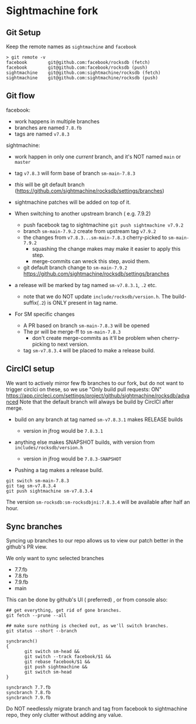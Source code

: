 # Sightmachine fork

## Git Setup

Keep the remote names as `sightmachine` and `facebook`

```
> git remote -v
facebook        git@github.com:facebook/rocksdb (fetch)
facebook        git@github.com:facebook/rocksdb (push)
sightmachine    git@github.com:sightmachine/rocksdb (fetch)
sightmachine    git@github.com:sightmachine/rocksdb (push)

```

## Git flow

facebook:
* work happens in multiple branches
* branches are named `7.8.fb`
* tags are named `v7.8.3`

sightmachine:
* work happen in only one _current_ branch, and it's NOT named `main` or `master`
* tag `v7.8.3` will form base of branch `sm-main-7.8.3`
* *this* will be git default branch (https://github.com/sightmachine/rocksdb/settings/branches)
* sightmachine patches will be added on top of it.

* When switching to another upstream branch ( e.g. 7.9.2)
  * push facebook tag to sightmachine `git push sightmachine v7.9.2`
  * branch `sm-main-7.9.2` create from upstream tag `v7.9.2`
  * the changes from `v7.8.3...sm-main-7.8.3` cherry-picked to `sm-main-7.9.2`
	* squashing the change makes may make it easier to apply this step.
	* merge-commits can wreck this step, avoid them.
  * git default branch change to `sm-main-7.9.2` https://github.com/sightmachine/rocksdb/settings/branches


* a release will be marked by tag named `sm-v7.8.3.1`, `.2` etc.
  * note that we do NOT update `include/rocksdb/version.h`. The build-suffix(`.2`) is ONLY present in tag name.
* For SM specific changes
  * A PR based on branch `sm-main-7.8.3` will be opened
  * The pr will be merge-ff to `sm-main-7.8.3`
	* don't create merge-commits as it'll be problem when cherry-picking to next version.
  * tag `sm-v7.8.3.4` will be placed to make a release build.


## CirclCI setup

We want to actively mirror few fb branches to our fork,
but do not want to trigger circlci on these,
so we use "Only build pull requests: ON"
https://app.circleci.com/settings/project/github/sightmachine/rocksdb/advanced
Note that the default branch will always be build by CirclCI after merge.

* build on any branch at tag named `sm-v7.8.3.1` makes RELEASE builds
  * version in jfrog would be `7.8.3.1`
* anything else makes SNAPSHOT builds, with version from `includes/rocksdb/version.h`
  * version in jfrog would be `7.8.3-SNAPSHOT`

* Pushing a tag makes a release build.
```
git switch sm-main-7.8.3
git tag sm-v7.8.3.4
git push sightmachine sm-v7.8.3.4
```

The version `sm-rocksdb:sm-rocksdbjni:7.8.3.4` will be available after half an hour.

## Sync branches

Syncing up branches to our repo allows us to view our patch better in the
github's PR view.

We only want to sync selected branches
* 7.7.fb
* 7.8.fb
* 7.9.fb
* main

This can be done by github's UI ( preferred) , or from console also:

```
## get everything, get rid of gone branches.
git fetch --prune --all

## make sure nothing is checked out, as we'll switch branches.
git status --short --branch

syncbranch()
{
	   git switch sm-head &&
	   git switch --track facebook/$1 &&
	   git rebase facebook/$1 &&
	   git push sightmachine &&
	   git switch sm-head
}

syncbranch 7.7.fb
syncbranch 7.8.fb
syncbranch 7.9.fb

```

Do NOT needlessly migrate branch and tag from facebook to sightmachine repo, they only
clutter without adding any value.
